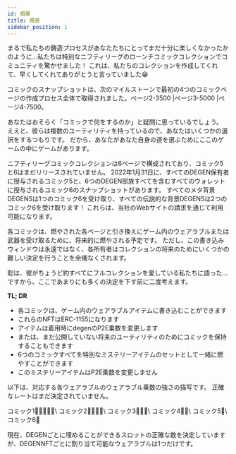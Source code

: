 ```yaml
---
id: 概要
title: 概要
sidebar_position: 1
---
```


まるで私たちの鋳造プロセスがあなたたちにとってまだ十分に楽しくなかったかのように...私たちは特別なニフティリーグのローンチコミックコレクションでコミュニティを驚かせました！ これは、私たちのコレクションを作成してくれて、早くしてくれてありがとうと言っていました😁

コミックのスナップショットは、次のマイルストーンで最初の4つのコミックページの作成プロセス全体で取得されました。ページ2-3500 |ページ3-5000 |ページ4-7500。

あなたはおそらく「コミックで何をするのか」と疑問に思っているでしょう。 ええと、彼らは複数のユーティリティを持っているので、あなたはいくつかの選択をするつもりです。 だから、あなたがあなた自身の道を選ぶためにここのゲームの中にゲームがあります。

ニフティリーグコミックコレクションは6ページで構成されており、コミック5と6はまだリリースされていません。 2022年1月31日に、すべてのDEGEN保有者に授与されるコミック5と、6つのDEGEN部族すべてを含むすべてのウォレットに授与されるコミック6のスナップショットがあります。 すべてのメタ背景DEGENSは1つのコミック6を受け取り、すべての伝説的な背景DEGENSは2つのコミック6を受け取ります！ これらは、当社のWebサイトの請求を通じて利用可能になります。

各コミックは、燃やされた各ページと引き換えにゲーム内のウェアラブルまたは武器を受け取るために、将来的に燃やされる予定です。 ただし、この書き込みウィンドウは永遠ではなく、各所有者はコレクションの将来のためにいくつかの難しい決定を行うことを余儀なくされます。

聡は、彼がちょうど約すべてにフルコレクションを愛している私たちに語った…ですから、ここであまりにも多くの決定を下す前に二度考えます。

**TL; DR**

- 各コミックは、ゲーム内のウェアラブルアイテムに書き込むことができます
- これらのNFTはERC-1155になります
- アイテムは着用時にdegenのP2E乗数を変更します
- または、まだ公開していない将来のユーティリティのためにコミックを保持することもできます
- 6つのコミックすべてを特別なミステリーアイテムのセットとして一緒に燃やすことができます
- このミステリーアイテムはP2E乗数を変更しません

以下は、対応する各ウェアラブルのウェアラブル乗数の強さの描写です。 正確なレートはまだ決定されていません。

コミック1💪💪💪💪💪\ コミック2💪💪💪💪\ コミック3💪💪💪\ コミック4💪💪\ コミック5💪\ コミック6💪


現在、DEGENごとに埋めることができるスロットの正確な数を決定していますが、DEGENNFTごとに割り当て可能なウェアラブルは1つだけです。 
